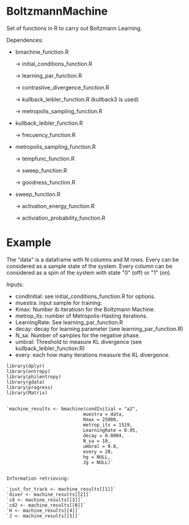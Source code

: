 # BoltzmannMachine
Set of functions in R to carry out Boltzmann Learning.

Dependences:
* bmachine_function.R 

  -> initial_conditions_function.R
  
  -> learning_par_function.R
  
  -> contrastive_divergence_function.R
  
  -> kullback_leibler_function.R (kullback3 is used)
  
  -> metropolis_sampling_function.R
  
* kullback_leibler_function.R 

  -> frecuency_function.R

* metropolis_sampling_function.R

  -> tempfunc_function.R
  
  -> sweep_function.R
  
  -> goodness_function.R
  
* sweep_function.R

  -> activation_energy_function.R
  
  -> activiation_probability_function.R
  

# Example
The "data" is a dataframe with N columns and M rows. Every can be considered as a sample state of the 
system. Every column can be considered as a spin of the system with state "0" (off) or "1" (on).

Inputs:
* condInitial: see initial_conditions_function.R for options.
* muestra: input sample for training.
* Kmax: Number ib iteratiosn for the Boltzmann Machine.
* metrop_its: number of Metropolis-Hasting iterations.
* LearningRate: See learning_par_function.R 
* decay: decay for learning parameter (see learning_par_function.R) 
* N_sa: Number of samples for the negative phase.
* umbral: Threshold to measure KL divergence (see kullback_leibler_function.R)
* every: each how many iterations measure the KL divergence.

```
library(dplyr)
library(entropy)
library(philentropy)
library(gdata)
library(progress)
library(Matrix)


`machine_results <- bmachine(condInitial = "a2", 
                            muestra = data, 
                            Kmax = 25000, 
                            metrop_its = 1519, 
                            LearningRate = 0.95, 
                            decay = 0.0004, 
                            N_sa = 10,          
                            umbral = 0.8,                 
                            every = 20,                         
                            hg = NULL,                       
                            Jg = NULL)`
                            

Information retrieving:

`just_for_track <- machine_results[[1]]`
`diver <- machine_results[[2]]`
`cd <- machine_results[[3]]`  
`cd2 <- machine_results[[8]]` 
`H <- machine_results[[4]]`
`J <- machine_results[[5]]`


